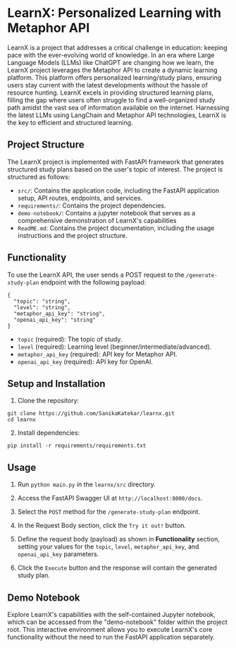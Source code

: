 # LearnX: Personalized Learning with Metaphor API
LearnX is a project that addresses a critical challenge in education: keeping pace with the ever-evolving world of knowledge. In an era where Large Language Models (LLMs) like ChatGPT are changing how we learn, the LearnX project leverages the Metaphor API to create a dynamic learning platform. This platform offers personalized learning/study plans, ensuring users stay current with the latest developments without the hassle of resource hunting. LearnX excels in providing structured learning plans, filling the gap where users often struggle to find a well-organized study path amidst the vast sea of information available on the internet. Harnessing the latest LLMs using LangChain and Metaphor API technologies, LearnX is the key to efficient and structured learning.

## Project Structure

The LearnX project is implemented with FastAPI framework that generates structured study plans based on the user's topic of interest. The project is structured as follows:

-   `src/`: Contains the application code, including the FastAPI application setup, API routes, endpoints, and services.
-   `requirements/`: Contains the project dependencies.
-   `demo-notebook/`: Contains a jupyter notebook that serves as a comprehensive demonstration of LearnX's capabilities
-   `ReadME.md`: Contains the project documentation, including the usage instructions and the project structure.

## Functionality

To use the LearnX API, the user sends a POST request to the `/generate-study-plan` endpoint with the following payload:

```
{
  "topic": "string",
  "level": "string",
  "metaphor_api_key": "string",
  "openai_api_key": "string"
}
```

-   `topic` (required): The topic of study.
-   `level` (required): Learning level (beginner/intermediate/advanced).
-   `metaphor_api_key` (required): API key for Metaphor API.
-   `openai_api_key` (required): API key for OpenAI.

## Setup and Installation

1.  Clone the repository:

```
git clone https://github.com/SanikaKatekar/learnx.git
cd learnx
```

2.  Install dependencies:

```
pip install -r requirements/requirements.txt
```

## Usage

1.  Run  `python main.py`  in the  `learnx/src`  directory.

2.  Access the FastAPI Swagger UI at  `http://localhost:8000/docs`.

3.  Select the  `POST`  method for the  `/generate-study-plan`  endpoint.

4.  In the Request Body section, click the  `Try it out!`  button.

5.  Define the request body (payload) as shown in **Functionality** section, setting your values for the  `topic`,  `level`,  `metaphor_api_key`, and  `openai_api_key`  parameters.

6. Click the `Execute` button and the response will contain the generated study plan.

## Demo Notebook

Explore LearnX's capabilities with the self-contained Jupyter notebook, which can be accessed from the "demo-notebook" folder within the project root. This interactive environment allows you to execute LearnX's core functionality without the need to run the FastAPI application separately.